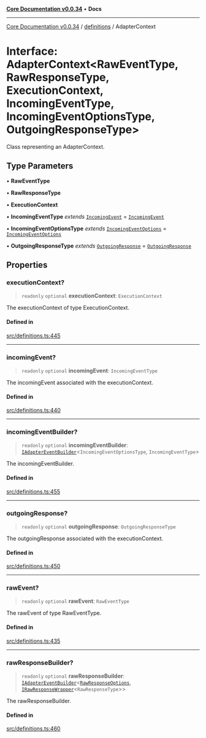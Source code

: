 [**Core Documentation v0.0.34**](../../README.md) • **Docs**

***

[Core Documentation v0.0.34](../../modules.md) / [definitions](../README.md) / AdapterContext

# Interface: AdapterContext\<RawEventType, RawResponseType, ExecutionContext, IncomingEventType, IncomingEventOptionsType, OutgoingResponseType\>

Class representing an AdapterContext.

## Type Parameters

• **RawEventType**

• **RawResponseType**

• **ExecutionContext**

• **IncomingEventType** *extends* [`IncomingEvent`](../../events/IncomingEvent/classes/IncomingEvent.md) = [`IncomingEvent`](../../events/IncomingEvent/classes/IncomingEvent.md)

• **IncomingEventOptionsType** *extends* [`IncomingEventOptions`](../../events/IncomingEvent/interfaces/IncomingEventOptions.md) = [`IncomingEventOptions`](../../events/IncomingEvent/interfaces/IncomingEventOptions.md)

• **OutgoingResponseType** *extends* [`OutgoingResponse`](../../events/OutgoingResponse/classes/OutgoingResponse.md) = [`OutgoingResponse`](../../events/OutgoingResponse/classes/OutgoingResponse.md)

## Properties

### executionContext?

> `readonly` `optional` **executionContext**: `ExecutionContext`

The executionContext of type ExecutionContext.

#### Defined in

[src/definitions.ts:445](https://github.com/stonemjs/core/blob/805ab978d87a028eb5ea9c9da928beb091ec1971/src/definitions.ts#L445)

***

### incomingEvent?

> `readonly` `optional` **incomingEvent**: `IncomingEventType`

The incomingEvent associated with the executionContext.

#### Defined in

[src/definitions.ts:440](https://github.com/stonemjs/core/blob/805ab978d87a028eb5ea9c9da928beb091ec1971/src/definitions.ts#L440)

***

### incomingEventBuilder?

> `readonly` `optional` **incomingEventBuilder**: [`IAdapterEventBuilder`](IAdapterEventBuilder.md)\<`IncomingEventOptionsType`, `IncomingEventType`\>

The incomingEventBuilder.

#### Defined in

[src/definitions.ts:455](https://github.com/stonemjs/core/blob/805ab978d87a028eb5ea9c9da928beb091ec1971/src/definitions.ts#L455)

***

### outgoingResponse?

> `readonly` `optional` **outgoingResponse**: `OutgoingResponseType`

The outgoingResponse associated with the executionContext.

#### Defined in

[src/definitions.ts:450](https://github.com/stonemjs/core/blob/805ab978d87a028eb5ea9c9da928beb091ec1971/src/definitions.ts#L450)

***

### rawEvent?

> `readonly` `optional` **rawEvent**: `RawEventType`

The rawEvent of type RawEventType.

#### Defined in

[src/definitions.ts:435](https://github.com/stonemjs/core/blob/805ab978d87a028eb5ea9c9da928beb091ec1971/src/definitions.ts#L435)

***

### rawResponseBuilder?

> `readonly` `optional` **rawResponseBuilder**: [`IAdapterEventBuilder`](IAdapterEventBuilder.md)\<[`RawResponseOptions`](RawResponseOptions.md), [`IRawResponseWrapper`](IRawResponseWrapper.md)\<`RawResponseType`\>\>

The rawResponseBuilder.

#### Defined in

[src/definitions.ts:460](https://github.com/stonemjs/core/blob/805ab978d87a028eb5ea9c9da928beb091ec1971/src/definitions.ts#L460)
